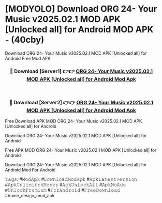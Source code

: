 # [MODYOLO] Download ORG 24- Your Music v2025.02.1 MOD APK [Unlocked all] for Android MOD APK - (40cby)
Download ORG 24- Your Music v2025.02.1 MOD APK [Unlocked all] for Android Free Mod APK

<div align="center">
<h3>🔴 Download [Server1] 👉👉 <a href="https://apk-comot.site?title=ORG_24-_Your_Music_v2025.02.1_MOD_APK_[Unlocked_all]_for_Android">ORG 24- Your Music v2025.02.1 MOD APK [Unlocked all] for Android Mod Apk</a></h3><br>

<h3>🔴 Download [Server2] 👉👉 <a href="https://apk-comot.site?title=ORG_24-_Your_Music_v2025.02.1_MOD_APK_[Unlocked_all]_for_Android">ORG 24- Your Music v2025.02.1 MOD APK [Unlocked all] for Android Mod Apk</a></h3>
</div>


Free Download APK MOD ORG 24- Your Music v2025.02.1 MOD APK [Unlocked all] for Android

Download ORG 24- Your Music v2025.02.1 MOD APK [Unlocked all] for Android 

Free APK MOD ORG 24- Your Music v2025.02.1 MOD APK [Unlocked all] for Android 

Download ORG 24- Your Music v2025.02.1 MOD APK [Unlocked all] for Android Mod For Android

𝚃𝚊𝚐𝚜: #𝙼𝚘𝚍𝙰𝚙𝚔 #𝙳𝚘𝚠𝚗𝚕𝚘𝚊𝚍𝙼𝚘𝚍𝙰𝚙𝚔 #𝙰𝚙𝚔𝙻𝚊𝚝𝚎𝚜𝚝𝚅𝚎𝚛𝚜𝚒𝚘𝚗 #𝙰𝚙𝚔𝚄𝚗𝚕𝚒𝚖𝚒𝚝𝚎𝚍𝙼𝚘𝚗𝚎𝚢 #𝙰𝚙𝚔𝚄𝚗𝚕𝚘𝚌𝚔𝙰𝚕𝚕 #𝙰𝚙𝚔𝙽𝚘𝙰𝚍𝚜 #𝚄𝚗𝚕𝚘𝚌𝚔𝙿𝚛𝚎𝚖𝚒𝚞𝚖 #𝙵𝚘𝚛𝙰𝚗𝚍𝚛𝚘𝚒𝚍 #𝙵𝚛𝚎𝚎𝙳𝚘𝚠𝚗𝚕𝚘𝚊𝚍 #home_design_mod_apk